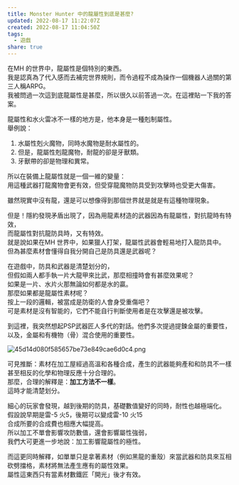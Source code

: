 ```yaml
---  
title: Monster Hunter 中的龍屬性到底是甚麼?  
updated: 2022-08-17 11:22:07Z  
created: 2022-08-17 11:04:50Z  
tags:  
  - 遊戲  
share: true  
---  
```

  
在MH 的世界中，龍屬性是個特別的東西。  
我是認真為了代入感而去補完世界規則，而令過程不成為操作一個機器人過關的第三人稱ARPG。  
我被問過一次這到底龍屬性是甚麼，所以很久以前答過一次。在這裡貼一下我的答案。  
  
龍屬性和水火雷冰不一樣的地方是，他本身是一種剋制屬性。  
舉例說：  
1. 水屬性剋火魔物，同時水魔物是耐水屬性的。  
2. 但是，龍屬性剋龍魔物，耐龍的卻是牙獸類。  
3. 牙獸帶的卻是物理和異常。  
  
所以在裝備上龍屬性就是一個一維的變量：  
用這種武器打龍魔物會更有效，但受穿龍魔物防具受到攻擊時也受更大傷害。  
  
雖然現實中沒有龍，還是可以想像得到那個世界就是就是有這種物理現象。  
  
但是！隱約發現矛盾出現了，因為用龍素材造的武器因為有龍屬性，對抗龍時有特效，  
而龍屬性對抗龍防具時，又有特效。  
就是說如果在MH 世界中，如果獵人打架，龍屬性武器會輕易地打入龍防具中。  
但為甚麼素材會懂得自我分開自己是防具還是武器呢？  
  
在遊戲中，防具和武器是清楚划分的，  
但假如兩人都手執一片大龍甲來比武，那麼相撞時會有甚麼效果呢？  
如果是一片、水片火那無論如何都是水的贏。  
那麼如果都是龍屬性素材呢？  
按上一段的邏輯，被當成是防衛的人會身受重傷吧？  
可是素材是沒有智能的，它們不能自行判斷使用者是在攻擊還是被攻擊。  
  
到這裡，我突然想起PSP武器匠人多代的對話。他們多次提過提鍊金屬的重要性，以及，金屬和有機物（骨）混合使用的重要性。  
  
![45d14d080f585657be73e849cae6d0c4.png](../_resources/45d14d080f585657be73e849cae6d0c4.png)  
  
可見推斷：素材在加工屋經過高溫和各種合成，產生的武器能夠產和和防具不一樣甚至相反的化學和物理反應十分合理的。  
那麼，合理的解釋是：**加工方法不一樣**。  
這時才能清楚划分。  
  
細心的玩家會發現，越到後期的防具，基礎數值變好的同時，耐性也越極端化。  
假設說早期是雷-5 火5，後期可以變成雷-10 火15  
合成所要的合成費也相應大幅提高。  
所以加工不單會影響攻防數值，還會影響屬性強弱，  
我們大可更進一步地說：加工影響龍屬性的極性。  
  
而這更同時解釋，如單單只是拿著素材（例如黑龍的重殼）來當武器和防具來互相砍劈擋格，素材將無法產生應有的屬性效果。  
屬性這東西只有當素材數鐵匠「開光」後才有效。